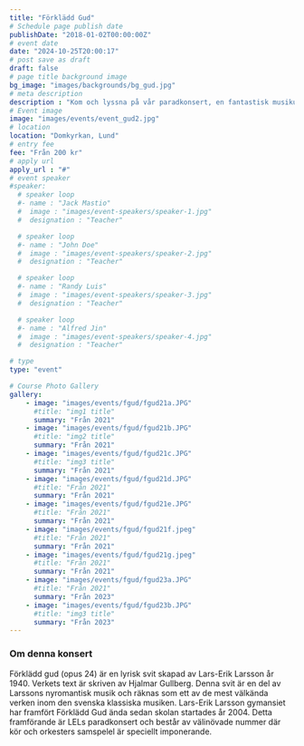 ```yaml
---
title: "Förklädd Gud"
# Schedule page publish date
publishDate: "2018-01-02T00:00:00Z"
# event date
date: "2024-10-25T20:00:17"
# post save as draft
draft: false
# page title background image
bg_image: "images/backgrounds/bg_gud.jpg"
# meta description
description : "Kom och lyssna på vår paradkonsert, en fantastisk musikupplevelse av Lars-Erik Larsson - Förklädd Gud."
# Event image
image: "images/events/event_gud2.jpg"
# location
location: "Domkyrkan, Lund"
# entry fee
fee: "Från 200 kr"
# apply url
apply_url : "#"
# event speaker
#speaker:
  # speaker loop
  #- name : "Jack Mastio"
  #  image : "images/event-speakers/speaker-1.jpg"
  #  designation : "Teacher"

  # speaker loop
  #- name : "John Doe"
  #  image : "images/event-speakers/speaker-2.jpg"
  #  designation : "Teacher"

  # speaker loop
  #- name : "Randy Luis"
  #  image : "images/event-speakers/speaker-3.jpg"
  #  designation : "Teacher"

  # speaker loop
  #- name : "Alfred Jin"
  #  image : "images/event-speakers/speaker-4.jpg"
  #  designation : "Teacher"

# type
type: "event"

# Course Photo Gallery
gallery:
    - image: "images/events/fgud/fgud21a.JPG"
      #title: "img1 title"
      summary: "Från 2021"
    - image: "images/events/fgud/fgud21b.JPG"
      #title: "img2 title"
      summary: "Från 2021"
    - image: "images/events/fgud/fgud21c.JPG"
      #title: "img3 title"
      summary: "Från 2021"
    - image: "images/events/fgud/fgud21d.JPG"
      #title: "Från 2021"
      summary: "Från 2021"
    - image: "images/events/fgud/fgud21e.JPG"
      #title: "Från 2021"
      summary: "Från 2021"
    - image: "images/events/fgud/fgud21f.jpeg"
      #title: "Från 2021"
      summary: "Från 2021"
    - image: "images/events/fgud/fgud21g.jpeg"
      #title: "Från 2021"
      summary: "Från 2021"
    - image: "images/events/fgud/fgud23a.JPG"
      #title: "Från 2021"
      summary: "Från 2023"
    - image: "images/events/fgud/fgud23b.JPG"
      #title: "img3 title"
      summary: "Från 2023"                  
---
```


### Om denna konsert

Förklädd gud (opus 24) är en lyrisk svit skapad av Lars-Erik Larsson år 1940. Verkets text är skriven av Hjalmar Gullberg. Denna svit är en del av Larssons nyromantisk musik och räknas som ett av de mest välkända verken inom den svenska klassiska musiken. Lars-Erik Larsson gymansiet har framfört Förklädd Gud ända sedan skolan startades år 2004. Detta framförande är LELs paradkonsert och består av välinövade nummer där kör och orkesters samspelel är speciellt imponerande.     